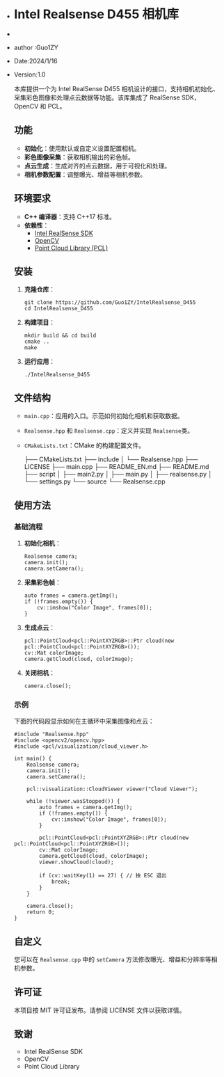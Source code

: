 * # Intel Realsense D455 相机库

* 

* author :Guo1ZY

* Date:2024/1/16

* Version:1.0

  本库提供一个为 Intel RealSense D455 相机设计的接口，支持相机初始化、采集彩色图像和处理点云数据等功能。该库集成了 RealSense SDK，OpenCV 和 PCL。

  ## 功能

  - **初始化**：使用默认或自定义设置配置相机。
  - **彩色图像采集**：获取相机输出的彩色帧。
  - **点云生成**：生成对齐的点云数据，用于可视化和处理。
  - **相机参数配置**：调整曝光、增益等相机参数。

  ## 环境要求

  - **C++ 编译器**：支持 C++17 标准。
  - **依赖性**：
    - [Intel RealSense SDK](https://github.com/IntelRealSense/librealsense)
    - [OpenCV](https://opencv.org/)
    - [Point Cloud Library (PCL)](https://pointclouds.org/)

  ## 安装

  1. **克隆仓库**：

     ```
     git clone https://github.com/Guo1ZY/IntelRealsense_D455
     cd IntelRealsense_D455
     ```

  2. **构建项目**：

     ```
     mkdir build && cd build
     cmake ..
     make
     ```

  3. **运行应用**：

     ```
     ./IntelRealsense_D455
     ```

  ## 文件结构

  - `main.cpp`：应用的入口。示范如何初始化相机和获取数据。
  
  - `Realsense.hpp` 和 `Realsense.cpp`：定义并实现 `Realsense`类。

  - `CMakeLists.txt`：CMake 的构建配置文件。

    ├── CMakeLists.txt
    ├── include
    │   └── Realsense.hpp
    ├── LICENSE
    ├── main.cpp
    ├── README_EN.md
    ├── README.md
    ├── script
    │   ├── main2.py
    │   ├── main.py
    │   ├── realsense.py
    │   └── settings.py
    └── source
        └── Realsense.cpp
  
  ## 使用方法
  
  ### 基础流程

  1. **初始化相机**：

     ```
     Realsense camera;
     camera.init();
     camera.setCamera();
     ```

  2. **采集彩色帧**：

     ```
     auto frames = camera.getImg();
     if (!frames.empty()) {
         cv::imshow("Color Image", frames[0]);
     }
     ```
  
  3. **生成点云**：
  
     ```
     pcl::PointCloud<pcl::PointXYZRGB>::Ptr cloud(new pcl::PointCloud<pcl::PointXYZRGB>());
     cv::Mat colorImage;
     camera.getCloud(cloud, colorImage);
     ```
  
  4. **关闭相机**：
  
     ```
     camera.close();
     ```
  
  ### 示例
  
  下面的代码段显示如何在主循环中采集图像和点云：
  
  ```
  #include "Realsense.hpp"
  #include <opencv2/opencv.hpp>
  #include <pcl/visualization/cloud_viewer.h>
  
  int main() {
      Realsense camera;
      camera.init();
      camera.setCamera();
  
      pcl::visualization::CloudViewer viewer("Cloud Viewer");
  
      while (!viewer.wasStopped()) {
          auto frames = camera.getImg();
          if (!frames.empty()) {
              cv::imshow("Color Image", frames[0]);
          }
  
          pcl::PointCloud<pcl::PointXYZRGB>::Ptr cloud(new pcl::PointCloud<pcl::PointXYZRGB>());
          cv::Mat colorImage;
          camera.getCloud(cloud, colorImage);
          viewer.showCloud(cloud);
  
          if (cv::waitKey(1) == 27) { // 按 ESC 退出
              break;
          }
      }
  
      camera.close();
      return 0;
  }
  ```
  
  ## 自定义
  
  您可以在 `Realsense.cpp` 中的 `setCamera` 方法修改曝光、增益和分辨率等相机参数。
  
  ## 许可证
  
  本项目按 MIT 许可证发布。请参阅 LICENSE 文件以获取详情。
  
  ## 致谢
  
  - Intel RealSense SDK
  - OpenCV
  - Point Cloud Library
